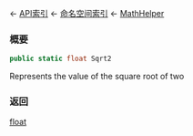 ← [API索引](Api-Index) ← [命名空间索引](Namespace-Index) ← [MathHelper](VRageMath.MathHelper)

### 概要

```csharp
public static float Sqrt2
```

Represents the value of the square root of two

### 返回

[float](https://docs.microsoft.com/en-us/dotnet/api/System.Single?view=netframework-4.6)

